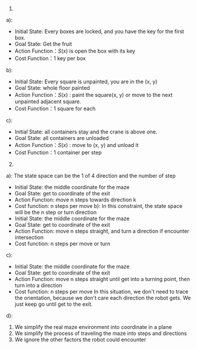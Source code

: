 1.
a):
- Initial State: Every boxes are locked, and you have the key for the first box.
- Goal State: Get the fruit
- Action Function：$S(x)$ is open the box with its key
- Cost Function：1 key per box

b):
- Initial State: Every square is unpainted, you are in the (x, y)
- Goal State: whole floor painted
- Action Function：$S(x)$ : paint the square(x, y) or move to the next unpainted adjacent square. 
- Cost Function：1 square for each

c):
- Initial State: all containers stay and the crane is above one.
- Goal State: all containers are unloaded
- Action Function：$S(x)$ : move to (x, y) and unload it
- Cost Function：1 container per step

2.
a): 
The state space can be the 1 of 4 direction and the number of step 
- Initial State: the middle coordinate for the maze
- Goal State: get to coordinate of the exit 
- Action Function: move n steps towards direction k
- Cost function: n steps per move
b):
In this constraint, the state space will be the n step or turn direction
- Initial State: the middle coordinate for the maze
- Goal State: get to coordinate of the exit 
- Action Function: move n steps straight, and turn a direction if encounter intersection
- Cost function: n steps per move or turn

c):
- Initial State: the middle coordinate for the maze
- Goal State: get to coordinate of the exit 
- Action Function: move n steps straight until get into a turning point, then turn into a direction
- Cost function: n steps per move
In this situation, we don't need to trace the orientation, because we don't care each direction the robot gets. We just keep go until get to the exit.

d):
1. We simplify the real maze environment into coordinate in a plane
2. We simplify the process of traveling the maze into steps and directions
3. We ignore the other factors the robot could encounter 
